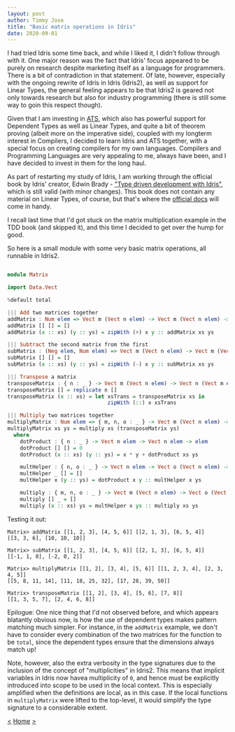 ```yaml
---
layout: post
author: Timmy Jose
title: "Basic matrix operations in Idris"
date: 2020-09-01
---
```


I had tried Idris some time back, and while I liked it, I didn't follow through with it. One major reason was the fact that Idris' focus appeared to be purely on research despite
marketing itself as a language for programmers. There is a bit of contradiction in that statement. Of late, however, especially with the ongoing rewrite of Idris in Idris (Idris2), as well as support for Linear Types, the general feeling appears to be that Idris2 is geared not only towards research but also for industry programming (there is still some way to goin this respect though).

Given that I am investing in [ATS](http://www.ats-lang.org/), which also has powerful support for Dependent Types as well as Linear Types, and quite a bit of theorem proving (albeit more on the imperative side), coupled with my longterm interest in Compilers, I decided to learn Idris and ATS together, with a special focus on creating compilers for my own languages. Compilers and Programming Languages are very appealing to me, always have been, and I have decided to invest in them for the long haul.

As part of restarting my study of Idris, I am working through the official book by Idris' creator, Edwin Brady - ["Type driven development with Idris"](https://www.manning.com/books/type-driven-development-with-idris), which is still valid (with minor changes). This book does not contain any material on Linear Types, of course, but that's where the [official docs](https://idris2.readthedocs.io/en/latest/) will come in handy.

I recall last time that I'd got stuck on the matrix multiplication example in the TDD book (and skipped it), and this time I decided to get over the hump for good. 

So here is a small module with some very basic matrix operations, all runnable in Idris2.

```haskell

module Matrix

import Data.Vect

%default total

||| Add two matrices together
addMatrix : Num elem => Vect m (Vect n elem) -> Vect m (Vect n elem) -> Vect m (Vect n elem)
addMatrix [] [] = []
addMatrix (x :: xs) (y :: ys) = zipWith (+) x y :: addMatrix xs ys

||| Subtract the second matrix from the first
subMatrix : (Neg elem, Num elem) => Vect m (Vect n elem) -> Vect m (Vect n elem) -> Vect m (Vect n elem)
subMatrix [] [] = []
subMatrix (x :: xs) (y :: ys) = zipWith (-) x y :: subMatrix xs ys

||| Transpose a matrix
transposeMatrix : { n : _ } -> Vect m (Vect n elem) -> Vect n (Vect m elem)
transposeMatrix [] = replicate n []
transposeMatrix (x :: xs) = let xsTrans = transposeMatrix xs in
                                zipWith (::) x xsTrans

||| Multiply two matrices together
multiplyMatrix : Num elem => { m, n, o : _ } -> Vect m (Vect n elem) -> Vect n (Vect o elem) -> Vect m (Vect o elem)
multiplyMatrix xs ys = multiply xs (transposeMatrix ys)
  where
    dotProduct : { n : _ } -> Vect n elem -> Vect n elem -> elem
    dotProduct [] [] = 0
    dotProduct (x :: xs) (y :: ys) = x * y + dotProduct xs ys

    multHelper : { n, o : _ } -> Vect n elem -> Vect o (Vect n elem) -> Vect o elem
    multHelper _ [] = []
    multHelper x (y :: ys) = dotProduct x y :: multHelper x ys

    multiply : { m, n, o : _ } -> Vect m (Vect n elem) -> Vect o (Vect n elem) -> Vect m (Vect o elem)
    multiply [] _ = []
    multiply (x :: xs) ys = multHelper x ys :: multiply xs ys

```

Testing it out:

```
Matrix> addMatrix [[1, 2, 3], [4, 5, 6]] [[2, 1, 3], [6, 5, 4]]
[[3, 3, 6], [10, 10, 10]]

Matrix> subMatrix [[1, 2, 3], [4, 5, 6]] [[2, 1, 3], [6, 5, 4]]
[[-1, 1, 0], [-2, 0, 2]]

Matrix> multiplyMatrix [[1, 2], [3, 4], [5, 6]] [[1, 2, 3, 4], [2, 3, 4, 5]]
[[5, 8, 11, 14], [11, 18, 25, 32], [17, 28, 39, 50]]

Matrix> transposeMatrix [[1, 2], [3, 4], [5, 6], [7, 8]]
[[1, 3, 5, 7], [2, 4, 6, 8]]

```

Epilogue: One nice thing that I'd not observed before, and which appears blatantly obvious now, is how the use of dependent types makes pattern matching much simpler. For instance, in the `addMatrix` example, we don't have to consider every combination of the two matrices for the function to be `total`, since the dependent types ensure that the dimensions always
match up!

Note, however, also the extra verbosity in the type signatures due to the inclusion of the concept of "multiplicities" in Idris2. This means that implicit variables in Idris now havea multiplicity of `0`, and hence must be explicitly introduced into scope to be used in the local context. This is especially amplified when the definitions are local, as in this case. If the local functions in `multiplyMatrix` were lifted to the top-level, it would simplify the type signature to a considerable extent.

[<](2020-08-12-file-copy-in-ats)
[Home](/index.html)
[>](2020-09-16-lazy-primes-in-idris)
